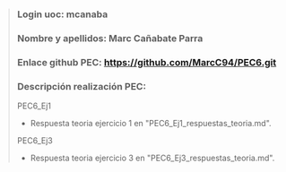 >### Login uoc: mcanaba
>
>### Nombre y apellidos: Marc Cañabate Parra
>
>### Enlace github PEC: https://github.com/MarcC94/PEC6.git
>
>### Descripción realización PEC:
>
> PEC6_Ej1
>
> - Respuesta teoria ejercicio 1 en "PEC6_Ej1_respuestas_teoria.md".
>
> PEC6_Ej3
>
> - Respuesta teoria ejercicio 3 en "PEC6_Ej3_respuestas_teoria.md".